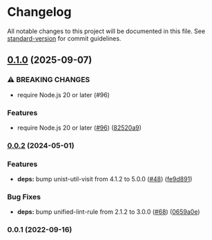 # Changelog

All notable changes to this project will be documented in this file. See [standard-version](https://github.com/conventional-changelog/standard-version) for commit guidelines.

## [0.1.0](https://github.com/ybiquitous/remark-lint-no-mixed-case-url-hash/compare/v0.0.2...v0.1.0) (2025-09-07)

### ⚠ BREAKING CHANGES

- require Node.js 20 or later (#96)

### Features

- require Node.js 20 or later ([#96](https://github.com/ybiquitous/remark-lint-no-mixed-case-url-hash/issues/96)) ([82520a9](https://github.com/ybiquitous/remark-lint-no-mixed-case-url-hash/commit/82520a91755a6064da19c9d9c0b871bf4d732a5f))

### [0.0.2](https://github.com/ybiquitous/remark-lint-no-mixed-case-url-hash/compare/v0.0.1...v0.0.2) (2024-05-01)

### Features

- **deps:** bump unist-util-visit from 4.1.2 to 5.0.0 ([#48](https://github.com/ybiquitous/remark-lint-no-mixed-case-url-hash/issues/48)) ([fe9d891](https://github.com/ybiquitous/remark-lint-no-mixed-case-url-hash/commit/fe9d89134f639488a56064c6163922f890de6869))

### Bug Fixes

- **deps:** bump unified-lint-rule from 2.1.2 to 3.0.0 ([#68](https://github.com/ybiquitous/remark-lint-no-mixed-case-url-hash/issues/68)) ([0659a0e](https://github.com/ybiquitous/remark-lint-no-mixed-case-url-hash/commit/0659a0ef8aa26a361d685f94a5684eba01294980))

### 0.0.1 (2022-09-16)

